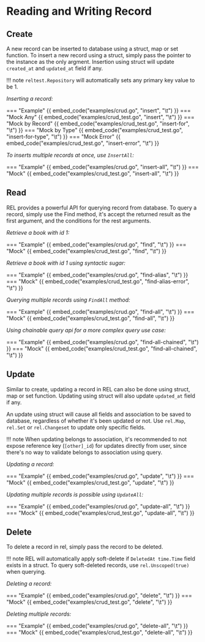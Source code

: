 # Reading and Writing Record

## Create

A new record can be inserted to database using a struct, map or set function. To insert a new record using a struct, simply pass the pointer to the instance as the only argment. Insertion using struct will update `created_at` and `updated_at` field if any.

!!! note `reltest.Repository` will automatically sets any primary key value to be 1.

*Inserting a record:*

=== "Example"
    {{ embed_code("examples/crud.go", "insert", "\t") }}
=== "Mock Any"
    {{ embed_code("examples/crud_test.go", "insert", "\t") }}
=== "Mock by Record"
    {{ embed_code("examples/crud_test.go", "insert-for", "\t") }}
=== "Mock by Type"
    {{ embed_code("examples/crud_test.go", "insert-for-type", "\t") }}
=== "Mock Error"
    {{ embed_code("examples/crud_test.go", "insert-error", "\t") }}


*To inserts multiple records at once, use `InsertAll`:*

=== "Example"
    {{ embed_code("examples/crud.go", "insert-all", "\t") }}
=== "Mock"
    {{ embed_code("examples/crud_test.go", "insert-all", "\t") }}

## Read

REL provides a powerful API for querying record from database. To query a record, simply use the Find method, it's accept the returned result as the first argument, and the conditions for the rest arguments.

*Retrieve a book with id 1:*

=== "Example"
    {{ embed_code("examples/crud.go", "find", "\t") }}
=== "Mock"
    {{ embed_code("examples/crud_test.go", "find", "\t") }}

*Retrieve a book with id 1 using syntactic sugar:*

=== "Example"
    {{ embed_code("examples/crud.go", "find-alias", "\t") }}
=== "Mock"
    {{ embed_code("examples/crud_test.go", "find-alias-error", "\t") }}

*Querying multiple records using `FindAll` method:*

=== "Example"
    {{ embed_code("examples/crud.go", "find-all", "\t") }}
=== "Mock"
    {{ embed_code("examples/crud_test.go", "find-all", "\t") }}


*Using chainable query api for a more complex query use case:*

=== "Example"
    {{ embed_code("examples/crud.go", "find-all-chained", "\t") }}
=== "Mock"
    {{ embed_code("examples/crud_test.go", "find-all-chained", "\t") }}

## Update

Similar to create, updating a record in REL can also be done using struct, map or set function. Updating using struct will also update `updated_at` field if any.

An update using struct will cause all fields and association to be saved to database, regardless of whether it's been updated or not. Use `rel.Map`, `rel.Set` or `rel.Changeset` to update only specific fields.

!!! note When updating belongs to association, it's recommended to not expose reference key (`[other]_id`) for updates directly from user, since there's no way to validate belongs to association using query.

*Updating a record:*

=== "Example"
    {{ embed_code("examples/crud.go", "update", "\t") }}
=== "Mock"
    {{ embed_code("examples/crud_test.go", "update", "\t") }}

*Updating multiple records is possible using `UpdateAll`:*

=== "Example"
    {{ embed_code("examples/crud.go", "update-all", "\t") }}
=== "Mock"
    {{ embed_code("examples/crud_test.go", "update-all", "\t") }}

## Delete

To delete a record in rel, simply pass the record to be deleted.

!!! note REL will automatically apply soft-delete if `DeletedAt time.Time` field exists in a struct. To query soft-deleted records, use `rel.Unscoped(true)` when querying.

*Deleting a record:*

=== "Example"
    {{ embed_code("examples/crud.go", "delete", "\t") }}
=== "Mock"
    {{ embed_code("examples/crud_test.go", "delete", "\t") }}


*Deleting multiple records:*

=== "Example"
    {{ embed_code("examples/crud.go", "delete-all", "\t") }}
=== "Mock"
    {{ embed_code("examples/crud_test.go", "delete-all", "\t") }}
